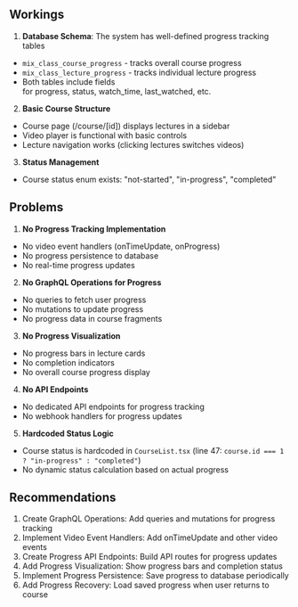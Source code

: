 ## Workings

1. **Database Schema**: The system has well-defined progress tracking tables

- `mix_class_course_progress` - tracks overall course progress
- `mix_class_lecture_progress` - tracks individual lecture progress
- Both tables include fields for progress, status, watch_time, last_watched, etc.

2. **Basic Course Structure**

- Course page (/course/[id]) displays lectures in a sidebar
- Video player is functional with basic controls
- Lecture navigation works (clicking lectures switches videos)

3. **Status Management**

- Course status enum exists: "not-started", "in-progress", "completed"

## Problems

1. **No Progress Tracking Implementation**

- No video event handlers (onTimeUpdate, onProgress)
- No progress persistence to database
- No real-time progress updates

2. **No GraphQL Operations for Progress**

- No queries to fetch user progress
- No mutations to update progress
- No progress data in course fragments

3. **No Progress Visualization**

- No progress bars in lecture cards
- No completion indicators
- No overall course progress display

4. **No API Endpoints**

- No dedicated API endpoints for progress tracking
- No webhook handlers for progress updates

5. **Hardcoded Status Logic**

- Course status is hardcoded in `CourseList.tsx` (line 47: `course.id === 1 ? "in-progress" : "completed"`)
- No dynamic status calculation based on actual progress

## Recommendations

1. Create GraphQL Operations: Add queries and mutations for progress tracking
2. Implement Video Event Handlers: Add onTimeUpdate and other video events
3. Create Progress API Endpoints: Build API routes for progress updates
4. Add Progress Visualization: Show progress bars and completion status
5. Implement Progress Persistence: Save progress to database periodically
6. Add Progress Recovery: Load saved progress when user returns to course